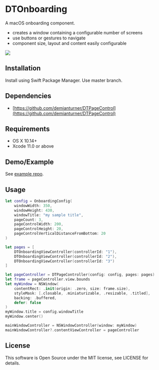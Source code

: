 # DTOnboarding

A macOS onboarding component.

- creates a window containing a configurable number of screens
- use buttons or gestures to navigate
- component size, layout and content easily configurable

![](https://i.imgur.com/PEZCQ6F.png)

## Installation
Install using Swift Package Manager.  Use master branch.

## Dependencies
- [https://github.com/demianturner/DTPageControl](https://github.com/demianturner/DTPageControl)

## Requirements
- OS X 10.14+
- Xcode 11.0 or above

## Demo/Example
See [example repo](https://github.com/demianturner/OnboardingExample-Mac).

## Usage
```swift
let config = OnboardingConfig(
    windowWidth: 350,
    windowHeight: 430,
    windowTitle: "my sample title",
    pageCount: 3,
    pageControlWidth: 200,
    pageControlHeight: 20,
    pageControlVerticalDistanceFromBottom: 20
)

let pages = [
    DTOnboardingViewController(controllerId: "1"),
    DTOnboardingViewController(controllerId: "2"),
    DTOnboardingViewController(controllerId: "3")
]

let pageController = DTPageController(config: config, pages: pages)
let frame = pageController.view.bounds
let myWindow = NSWindow(
    contentRect: .init(origin: .zero, size: frame.size),
    styleMask: [.closable, .miniaturizable, .resizable, .titled],
    backing: .buffered,
    defer: false
)
myWindow.title = config.windowTitle
myWindow.center()

mainWindowController = NSWindowController(window: myWindow)
mainWindowController?.contentViewController = pageController
```

## License
This software is Open Source under the MIT license, see LICENSE for details.